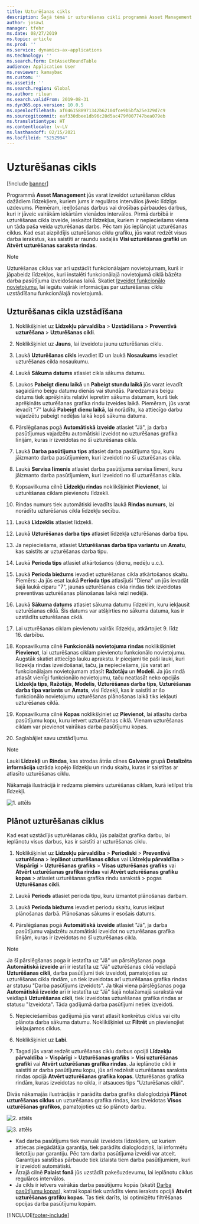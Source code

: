 ```yaml
---
title: Uzturēšanas cikls
description: Šajā tēmā ir uzturēšanas cikli programmā Asset Management.
author: josaw1
manager: tfehr
ms.date: 08/27/2019
ms.topic: article
ms.prod: ''
ms.service: dynamics-ax-applications
ms.technology: ''
ms.search.form: EntAssetRoundTable
audience: Application User
ms.reviewer: kamaybac
ms.custom: ''
ms.assetid: ''
ms.search.region: Global
ms.author: riluan
ms.search.validFrom: 2019-08-31
ms.dyn365.ops.version: 10.0.5
ms.openlocfilehash: af0461588971342b62104fce9b5bfa25e329d7c9
ms.sourcegitcommit: eaf330dbee1db96c20d5ac479f007747bea079eb
ms.translationtype: HT
ms.contentlocale: lv-LV
ms.lasthandoff: 02/15/2021
ms.locfileid: "5252994"
---
```

# <a name="maintenance-rounds"></a>Uzturēšanas cikls

[!include [banner](../../includes/banner.md)]

 

Programmā **Asset Management** jūs varat izveidot uzturēšanas ciklus dažādiem līdzekļiem, kuriem jums ir regulāros intervālos jāveic līdzīgs uzdevums. Piemēram, ieeļļošanas darbus vai drošības pārbaudes darbus, kuri ir jāveic vairākām iekārtām vienādos intervālos. Pirmā darbībā ir uzturēšanas cikla izveide, ieskaitot līdzekļus, kuriem ir nepieciešams viena un tāda paša veida uzturēšanas darbs. Pēc tam jūs ieplānojat uzturēšanas ciklus. Kad esat aizpildījis uzturēšanas ciklu grafiku, jūs varat redzēt visus darba ierakstus, kas saistīti ar raundu sadaļās **Visi uzturēšanas grafiki** un **Atvērt uzturēšanas saraksta rindas**.

>[!NOTE]
>Uzturēšanas ciklus var arī uzstādīt funkcionālajam novietojumam, kurš ir jāpabeidz līdzekļos, kuri instalēti funkcionālajā novietojumā ciklā bāzēta darba pasūtījuma izveidošanas laikā. Skatiet [Izveidot funkcionālo novietojumu](../functional-locations/create-functional-locations.md), lai iegūtu vairāk informācijas par uzturēšanas ciklu uzstādīšanu funkcionālajā novietojumā.

## <a name="set-up-a-maintenance-round"></a>Uzturēšanas cikla uzstādīšana

1. Noklikšķiniet uz **Līdzekļu pārvaldība** > **Uzstādīšana** > **Preventīvā uzturēšana** > **Uzturēšanas cikli**.

2. Noklikšķiniet uz **Jauns**, lai izveidotu jaunu uzturēšanas ciklu.

3. Laukā **Uzturēšanas cikls** ievadiet ID un laukā **Nosaukums** ievadiet uzturēšanas cikla nosaukumu.

4. Laukā **Sākuma datums** atlasiet cikla sākuma datumu.

5. Laukos **Pabeigt dienu laikā** un **Pabeigt stundu laikā** jūs varat ievadīt sagaidāmo beigu datumu dienās vai stundās. Paredzamais beigu datums tiek aprēķināts relatīvi iepretim sākuma datumam, kurš tiek aprēķināts uzturēšanas grafika rindu izveides laikā. Piemēram, jūs varat ievadīt "7" laukā **Pabeigt dienu laikā**, lai norādītu, ka attiecīgo darbu vajadzētu pabeigt nedēļas laikā kopš sākuma datuma.

6. Pārslēgšanas pogā **Automātiskā izveide** atlasiet "Jā", ja darba pasūtījumus vajadzētu automātiski izveidot no uzturēšanas grafika līnijām, kuras ir izveidotas no šī uzturēšanas cikla.

7. Laukā **Darba pasūtījuma tips** atlasiet darba pasūtījuma tipu, kuru jāizmanto darba pasūtījumiem, kuri izveidoti no šī uzturēšanas cikla.

8. Laukā **Servisa līmenis** atlasiet darba pasūtījuma servisa līmeni, kuru jāizmanto darba pasūtījumiem, kuri izveidoti no šī uzturēšanas cikla.

9. Kopsavilkuma cilnē **Līdzekļu rindas** noklikšķiniet **Pievienot**, lai uzturēšanas ciklam pievienotu līdzekli.

10. Rindas numurs tiek automātiski ievadīts laukā **Rindas numurs**, lai norādītu uzturēšanas cikla līdzekļu secību.

11. Laukā **Līdzeklis** atlasiet līdzekli.

12. Laukā **Uzturēšanas darba tips** atlasiet līdzekļa uzturēšanas darba tipu.

13. Ja nepieciešams, atlasiet **Uzturēšanas darba tipa variantu** un **Amatu**, kas saistīts ar uzturēšanas darba tipu.

14. Laukā **Perioda tips** atlasiet atkārtošanos (dienu, nedēļu u.c.).

15. Laukā **Perioda biežums** ievadiet uzturēšanas cikla atkārtošanos skaitu. Piemērs: Ja jūs esat laukā **Perioda tips** atlasījuši "Diena" un jūs ievadāt šajā laukā ciparu "7", jaunas uzturēšanas cikla rindas tiek izveidotas preventīvas uzturēšanas plānošanas laikā reizi nedēļā.

16. Laukā **Sākuma datums** atlasiet sākuma datumu līdzeklim, kuru iekļausit uzturēšanas ciklā. Šis datums var atšķirties no sākuma datuma, kas ir uzstādīts uzturēšanas ciklā.

17. Lai uzturēšanas ciklam pievienotu vairāk līdzekļu, atkārtojiet 9. līdz 16. darbību.

18. Kopsavilkuma cilnē **Funkcionālā novietojuma rindas** noklikšķiniet **Pievienot**, lai uzturēšanas ciklam pievienotu funkcionālo novietojumu. Augstāk skatiet attiecīgo lauku aprakstu. Ir pieejami tie paši lauki, kuri līdzekļa rindas izveidošanai, taču, ja nepieciešams, jūs varat arī funkcionālajam novietojumam atlasīt **Ražotāju** un **Modeli**. Ja jūs rindā atlasāt vienīgi funkcionālo novietojumu, taču neatlasāt neko opcijās **Līdzekļa tips**, **Ražotājs**, **Modelis**, **Uzturēšanas darba tips**, **Uzturēšanas darba tipa variants** un **Amats**, visi līdzekļi, kas ir saistīti ar šo funkcionālo novietojumu uzturēšanas plānošanas laikā tiks iekļauti uzturēšanas ciklā.

19. Kopsavilkuma cilnē **Kopas** noklikšķiniet uz **Pievienot**, lai atlasītu darba pasūtījumu kopu, kuru ietvert uzturēšanas ciklā. Vienam uzturēšanas ciklam var pievienot vairākas darba pasūtījumu kopas.

20. Saglabājiet savu uzstādījumu.

>[!NOTE]
>Lauki **Līdzekļi** un **Rindas**, kas atrodas ātrās cilnes **Galvene** grupā **Detalizēta informācija** uzrāda kopējo līdzekļu un rindu skaitu, kuras ir saistītas ar atlasīto uzturēšanas ciklu.

Nākamajā ilustrācijā ir redzams piemērs uzturēšanas ciklam, kurā ietilpst trīs līdzekļi.

![1. attēls](media/13-preventive-maintenance.png)


## <a name="schedule-maintenance-rounds"></a>Plānot uzturēšanas ciklus

Kad esat uzstādījis uzturēšanas ciklu, jūs palaižat grafika darbu, lai ieplānotu visus darbus, kas ir saistīti ar uzturēšanas ciklu.

1. Noklikšķiniet uz **Līdzekļu pārvaldība** > **Periodiski** > **Preventīvā uzturēšana** > **Ieplānot uzturēšanas ciklus** vai **Līdzekļu pārvaldība** > **Vispārīgi** > **Uzturēšanas grafiks** > **Visas uzturēšanas grafiks** vai **Atvērt uzturēšanas grafika rindas** vai **Atvērt uzturēšanas grafiku kopas** > atlasiet uzturēšanas grafika rindu sarakstā > pogas **Uzturēšanas cikli**.

2. Laukā **Periods** atlasiet perioda tipu, kuru izmantot plānošanas darbam.

3. Laukā **Perioda biežums** ievadiet periodu skaitu, kurus iekļaut plānošanas darbā. Plānošanas sākums ir esošais datums.

4. Pārslēgšanas pogā **Automātiskā izveide** atlasiet "Jā", ja darba pasūtījumu vajadzētu automātiski izveidot no uzturēšanas grafika līnijām, kuras ir izveidotas no šī uzturēšanas cikla.

>[!NOTE]
>Ja šī pārslēgšanas poga ir iestatīta uz "Jā" un pārslēgšanas poga **Automātiskā izveide** arī ir iestatīta uz "Jā" uzturēšanas ciklā veidlapā **Uzturēšanas cikli**, darba pasūtījumi tiek izveidoti, pamatojoties uz uzturēšanas cikla rindām, un tiek izveidotas arī uzturēšanas grafika rindas ar statusu "Darba pasūtījums izveidots". Ja tikai viena pārslēgšanas poga **Automātiskā izveide** arī ir iestatīta uz "Jā" šajā nolaižamajā sarakstā vai veidlapā **Uzturēšanas cikli**, tiek izveidotas uzturēšanas grafika rindas ar statusu "Izveidota". Tāda gadījumā darba pasūtījumi netiek izveidoti.

5. Nepieciešamības gadījumā jūs varat atlasīt konkrētus ciklus vai citu plānota darba sākuma datumu. Noklikšķiniet uz **Filtrēt** un pievienojiet iekļaujamos ciklus.

6. Noklikšķiniet uz **Labi**.

7. Tagad jūs varat redzēt uzturēšanas ciklu darbus opcijā **Līdzekļu pārvaldība** > **Vispārīgi** > **Uzturēšanas grafiks** > **Visi uzturēšanas grafiki** vai **Atvērt uzturēšanas grafika rindas**. Ja ieplānotie cikli ir saistīti ar darba pasūtījumu kopu, jūs arī redzēsit uzturēšanas saraksta rindas opcijā **Atvērt uzturēšanas grafika kopas**. Uzturēšanas grafika rindām, kuras izveidotas no cikla, ir atsauces tips "Uzturēšanas cikli".

Divās nākamajās ilustrācijās ir parādīts darba grafiks dialoglodziņā **Plānot uzturēšanas ciklus** un uzturēšanas grafika rindas, kas izveidotas **Visos uzturēšanas grafikos**, pamatojoties uz šo plānoto darbu.

![2. attēls](media/14-preventive-maintenance.png)

![3. attēls](media/15-preventive-maintenance.png)

- Kad darba pasūtījums tiek manuāli izveidots līdzekļiem, uz kuriem attiecas piegādātāja garantija, tiek parādīts dialoglodziņš, lai informētu lietotāju par garantiju. Pēc tam darba pasūtījuma izveidi var atcelt. Garantijas saistības pārbaude tiek izlaista tiem darba pasūtījumiem, kuri ir izveidoti automātiski.  
- Ātrajā cilnē **Palaist fonā** jūs uzstādīt pakešuzdevumu, lai ieplānotu ciklus regulāros intervālos.  
- Ja cikls ir ietvers vairākās darba pasūtījumu kopās (skatīt [Darba pasūtījumu kopas](../work-orders/work-order-pools.md)), katrai kopai tiek uzrādīts viens ieraksts opcijā **Atvērt uzturēšanas grafiku kopas**. Tas tiek darīts, lai optimizētu filtrēšanas opcijas darba pasūtījumu kopām.



[!INCLUDE[footer-include](../../../includes/footer-banner.md)]